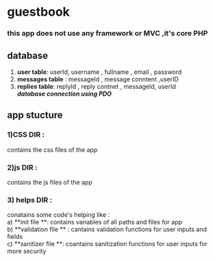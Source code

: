 # guestbook 
### this app does not use any framework or MVC ,it's core PHP 
## database 
1) **user table**: userId, username , fullname , email , password </br>
2) **messages table** : messageId , message conntent ,userID </br>
3) **replies table**: replyId , reply contnet , messageId, userId </br>
***database connection using PDO***
## app stucture 
### 1)CSS DIR : 
 contains the css files of the app 
### 2)js DIR : 
contains the js files of the app 
### 3) helps DIR : 
  conatains some code's helping like :</br>
  a) **init file **:  contains variables of all paths and files for app  </br>
  b) **validation file ** : cantains validation functions for user inputs and fields  </br>
  c) **sanitizer file **: coantains sanitization functions for user inputs for more security </br>
  
